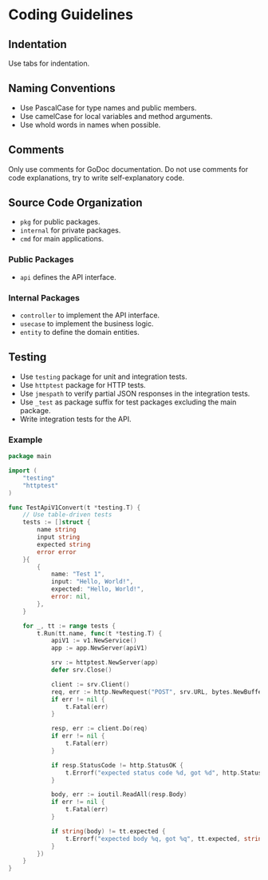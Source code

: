 Coding Guidelines
===

Indentation
---

Use tabs for indentation.

Naming Conventions
---

- Use PascalCase for type names and public members.
- Use camelCase for local variables and method arguments.
- Use whold words in names when possible.

Comments
---

Only use comments for GoDoc documentation. Do not use comments for code explanations, try to write self-explanatory code.

Source Code Organization
---

- `pkg` for public packages.
- `internal` for private packages.
- `cmd` for main applications.

### Public Packages

- `api` defines the API interface.

### Internal Packages

- `controller` to implement the API interface.
- `usecase` to implement the business logic.
- `entity` to define the domain entities.

Testing
---

- Use `testing` package for unit and integration tests.
- Use `httptest` package for HTTP tests.
- Use `jmespath` to verify partial JSON responses in the integration tests.
- Use `_test` as package suffix for test packages excluding the main package.
- Write integration tests for the API.

### Example

```go
package main

import (
    "testing"
    "httptest"
)

func TestApiV1Convert(t *testing.T) {
    // Use table-driven tests
    tests := []struct {
        name string
        input string
        expected string
        error error
    }{
        {
            name: "Test 1",
            input: "Hello, World!",
            expected: "Hello, World!",
            error: nil,
        },
    }

    for _, tt := range tests {
        t.Run(tt.name, func(t *testing.T) {
            apiV1 := v1.NewService()
            app := app.NewServer(apiV1)

            srv := httptest.NewServer(app)
            defer srv.Close()

            client := srv.Client()
            req, err := http.NewRequest("POST", srv.URL, bytes.NewBufferString(tt.input))
            if err != nil {
                t.Fatal(err)
            }

            resp, err := client.Do(req)
            if err != nil {
                t.Fatal(err)
            }

            if resp.StatusCode != http.StatusOK {
                t.Errorf("expected status code %d, got %d", http.StatusOK, resp.StatusCode)
            }

            body, err := ioutil.ReadAll(resp.Body)
            if err != nil {
                t.Fatal(err)
            }

            if string(body) != tt.expected {
                t.Errorf("expected body %q, got %q", tt.expected, string(body))
            }
        })
    }
}
```
